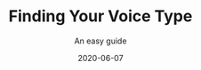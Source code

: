 ---
title: Finding Your Voice Type
subtitle: An easy guide
layout: default
tags: tutorial all_voice_types
modal-id: 1
date: 2020-06-07
img: 07JUNE_larger.jpg
thumbnail: 07JUNE_smaller.jpg
alt: image-alt
description: What's your voice like? Is it mainly a lower voice, a higher voice, or somewhere in between? Here are some examples and exercises for you to find your range and other voice classifications that will make it easier for you to find songs/pieces suitable for your voice. 
post_content: >
  Photo credit: <a href="https://unsplash.com/photos/VRr9a2rOoBI" target="_blank"> Valentino Funghi. </a><br><br>
  A new post will be added soon about finding suitable repertoire for each voice type.<br>
  <br>
  <b>IN THIS POST:</b>
  <ul><li>What are the basic voice types</li>
  <li>How to find your tessitura</li>
  <li>The <i>Fach</i> voice classification</li></ul><br>

  <b>BASIC VOICE TYPES:</b><br>
  Usually, when we speak about the singing voice, we segregate voices according to gender or treble/bass basic types, then according to range, and finally according to some other aspects of their ‘tessitura’ or more advanced classification like the "<i>Fach</i>" (used to classify voices in opera).<br>
  <br>
  <i>NB: childrens’ voices are classified as treble voices.</i><br>
  <br><br>
  <img class="lazyload" src="../img/portfolio/diagram1.jpg" alt="" style="height: 486px; width: 500px;">
  <br>
  <br>
  How can you tell which voice type you have? Start by checking your range. First, this will show you if you’re a treble- or a bass-type voice, and then which of the basic voice-type categories your voice falls into. The easiest way to do this is at the keyboard/piano (or app on your device).<br>
  <br>
  <a href="https://play.google.com/store/apps/details?id=com.gamestar.perfectpiano" target="_blank"><i>Perfect Piano</i> for Android</a><br>
  <a href="https://apps.apple.com/gb/app/virtuoso-piano-free-3/id391994966" target="_blank"><i>Virtuoso Piano</i> for iOS</a>
  <br><br>
  <img class="lazyload" src="../img/portfolio/pic1.jpg" alt="" style="height: 486px; width: 500;">
  <br>
  Write down what is your lowest comfortable pitch and then your highest comfortable pitch but <b>be sure to stay in the safe zone</b>: don’t stretch your voice too far or you'll risk hurting your vocal folds (or vocal cords). It is best to "prime" your voice before you check your range by humming "siren slides" for 1-2 minutes. Here’s an example of a "siren slide:"<br>
  <br>
  <a href="https://www.youtube.com/watch?v=zLbn2Vic33E" target="_blank"><i>Jacobs Vocal Academy</i> video on YouTube</a>
  <br>
  <br>When you have your lowest and highest pitch, check which of the basic voice-types your voice falls into:<br>
  <br>
  <ul>
  <li>Soprano: C4 to C6 or higher</li>
  <li>Mezzo: A3 to A5</li>
  <li>Alto: F3 (or lower) to E5</li>
  <li>Countertenor: can have the range of alto, mezzo or soprano.</li>
  <li>Tenor: B2 to A4 or higher</li>
  <li>Baritone: G2 to F4</li>
  <li>Bass: E2 to E4 or lower</li>
  </ul><br>

  It is completely fine to stop here and not venture into different classifications of your voice, especially if you are still a beginner—your voice may change into a different voice-type as you practice more and more. But if you want to continue, here are a couple of pointers to classify your voice even further.<br>
  <br>
  <b>TESSITURA:</b><br>
  The first thing you have to know after your basic voice-type is your "tessitura." Tessitura is a part of your voice range where you are the most comfortable in singing. Even though your voice has a highest and a lowest, staying on those two extremes can be incredibly tiring for your voice. Think about the tessitura as a range your voice goes naturally to when you improvise while doing house chores.<br>
  <br>
  Important: as you find your tessitura, you may also find that your basic voice-type may be a different one!<br>For example: your voice goes quite high and you believe that you are a soprano, however, your natural tessitura shows that you might be a mezzo! Another example: your voice goes very low and you might think that you are a bass, however, your voice also goes quite high and your natural tessitura shows that you are baritone! (Some say that true basses are rare.)<br>
  <br>
  These re-classifications are very common.<br>
  <br>
  Here's a step-by-step on how to find your tessitura:<br>
  <ol>
  <li>Write down the highest and the lowest pitch of your range.</li>
  <li>Remove 3-4 semitones from the top and another 3-4 semitones from the bottom of your range.</li>
  <li>Sing “Happy Birthday” in a natural speaking pitch (i.e. sing in your talking voice) and record the highest pitch you sang and the lowest.</li>
  <li>Compare the “Happy Birthday” pitches with the pitches you calculated in step 2 and find an average between the two highest and the two lowest pitches.</li>
  <li>Find repertoire that stays within those two extremes. The song <b>can</b> go beyond the two extremes but cannot stay there for too long.</li>
  <li>Practice those songs and check how comfortable your voice feels and if your overall sound quality (timbre) is pleasant to you.</li>
  <li>If you find that the tessitura you calculated is either too low/high, adjust a couple of semitones at a time and repeat step 5.</li>
  </ol><br>
  <i>NB: this method can never be 100% accurate for many reasons. Here are some common ones: the state of your voice at the time of the test was not at its best (i.e. if your voice was tired); or because your ears can ‘lie’ to you (i.e. your voice may sound hoarse or forced because of poor singing technique and you may not notice this). The latter case can only be solved by visiting a singing practitioner. Also, finding your tessitura can be a slow process, especially if you need to adjust the extremes (step 6) too often.</i><br>
  <br>
  Many singers stop here and are happy to know that they are a <i>"Tenor with a tessitura of X and Y."</i> This will already make a huge difference in helping singers find repertoire that is suitable/comfortable for them.<br>
  <br>
  However, you can classify your voice even more!  <br>
  <br>
  <b>THE <i>FACH</i> VOICE CLASSIFICATION:</b><br>
  If you are into opera, finding your Fach classification will give you even more information—not only about your voice—but also about the type of character you would be most suited for.<br>
  <br>
  <a href="https://en.wikipedia.org/wiki/Fach" target="_blank">Check out the Wikipedia page for a detailed description on each of the voice-types.</a><br>
  <br>
  <br> As you can see, some voice-types have characteristics that aren’t even related to the actual voice. Here is where your own personality comes into play. You will have to experiment with repertoire until you find a type that suits your timber and personality. See below a few examples you can try on your own: <br><br>Select your basic voice-type in box 1 and then your prefered Fach in box 2. The third box with give you up to 3 examples of pieces in this voice type. <br>
  <br>If the boxes show no options, please refresh the page.
  <br>

  <select name="parent" id="id_parent" data-child-id="id_child1" class="dependent-selects__parent">
    <option id="">- Select voice type -</option>
    <option id="one" data-child-options="1|#2|#3|#4|#5|#6|#7">Soprano</option>
    <option id="two" data-child-options="8|#9|#10">Mezzo/Alto</option>
    <option id="three" data-child-options="11|#12">Alto</option>
    <option id="four" data-child-options="13|#13a|#13b">Countertenor</option>
    <option id="five" data-child-options="14|#15|#16|#17|#18">Tenor</option>
    <option id="six" data-child-options="19|#20|#21|#22|#23|#24|#25">Baritone</option>
    <option id="seven" data-child-options="26|#27|#28|#29|#30|#31">Bass</option>
  </select>

  <script type="text/javascript">
    function openOnlyLinks($i) {
      if ($i.startsWith("https")) {
        window.open($i);
      }
    }
  </script>
  <select name="child1" id="id_child1" data-child-id="id_child2" class="dependent-selects__child dependent-selects__parent" data-text-if-parent-empty="Select FACH" onchange="openOnlyLinks(this.value);">
    <option id="">- Select FACH -</option>

    <!-- Parent: Soprano -->
    <option id="1" data-child-options="32a|#32b|#32c">Coloratura</option>
    <option id="2" data-child-options="33a|#33b|#33c">Dramatic Coloratura</option>
    <option id="3" data-child-options="34a|#34b|#34c">Soubette</option>
    <option id="4" data-child-options="35|#35b|#35c">Lyric</option>
    <option id="5" data-child-options="36a|#36b|#36c">Lyric Dramatic</option>
    <option id="6" data-child-options="37a|#37b|#37c">Full Dramatic</option>
    <option id="7" data-child-options="38a|#38b|#38c">High Dramatic</option>

  <!-- Parent: Mezzo/Alto -->
    <option id="8" data-child-options="39a|#39b|#39c">Coloratura</option>
    <option id="9" data-child-options="40a|#40b|#40c">Lyric</option>
    <option id="10" data-child-options="41a|#41b|#41c">Dramatic</option>

    <!-- Parent: Alto -->
    <option id="11" data-child-options="42a|#42b|#42c">Dramatic</option>
    <option id="12" data-child-options="43a|#43b|#43c">Low Contralto</option>

    <!-- Parent: Countertenor -->
    <option id="13" data-child-options="" value="https://www.youtube.com/watch?v=a8svkjBxNyA">Glass - Hymn to the Sun</option>
    <option id="13a" data-child-options="" value="https://www.youtube.com/watch?v=N7XH-58eB8c">Händel - Ombra mai fu</option>
    <option id="13b" data-child-options="" value="https://www.youtube.com/watch?v=OZkHevOLhPU">Händel - Lascia ch'io pianga</option>


    <!-- Parent: Tenor -->
    <option id="14" data-child-options="44a|#44b|#44c">Comic</option>
    <option id="15" data-child-options="45a|#45b|#45c">Character</option>
    <option id="16" data-child-options="46a|#46b|#46c">Lyric</option>
    <option id="17" data-child-options="47a|#47b|#47c">Lyric Dramatic</option>
    <option id="18" data-child-options="48a|#48b|#48c">Heroic</option>

    <!-- Parent: Baritone -->
    <option id="19" data-child-options="49a|#49b|#49c">Light</option>
    <option id="20" data-child-options="50a|#50b|#50c">Lyric</option>
    <option id="21" data-child-options="51a|#51b|#51c">Cavalier</option>
    <option id="22" data-child-options="52a|#52b|#52c">Verdi</option>
    <option id="23" data-child-options="53a|#53b|#53c">Dramatic</option>
    <option id="24" data-child-options="54a|#54b|#54c">Low Lyric</option>
    <option id="25" data-child-options="55a|#55b|#55c">Low Dramatic</option>

    <!-- Parent: Bass -->
    <option id="26" data-child-options="56a|#56b|#56c">High Lyric</option>
    <option id="27" data-child-options="57a|#57b|#57c">High Dramatic</option>
    <option id="28" data-child-options="58a|#58b|#58c">Young</option>
    <option id="29" data-child-options="59a|#59b|#59c">Lyric Comic</option>
    <option id="30" data-child-options="60a|#60b|#60c">Dramatic Comic</option>
    <option id="31" data-child-options="61a|#61b|#61c">Low</option>
  </select>

  <select name="child2" id="id_child2" class="dependent-selects__child" onchange="window.open(this.value);" data-text-if-parent-empty="Select piece">
    <option id="">- Select piece -</option>

    <!-- Parent: Soprano Coloratura -->
    <option id="32a" value="https://www.youtube.com/watch?v=KfmtZMKTH6w">Strauss - Zerbinetta's aria</option>
    <option id="32b" value="https://www.youtube.com/watch?v=WNYPjWsTZ7w">Donizetti - Prendi, per me sei libero</option>
    <option id="32c" value="https://www.youtube.com/watch?v=I9Yu4G99XuE">Verdi - Saper vorreste</option>

    <!-- Parent: Soprano Dramatic Coloratura -->
    <option id="33a" value="https://www.youtube.com/watch?v=YuBeBjqKSGQ">Mozart - Queen of the Night</option>
    <option id="33b" value="https://www.youtube.com/watch?v=cFJJ1zFBWgY">Verdi - Sempre libera</option>
    <option id="33c" value="https://www.youtube.com/watch?v=B-9IvuEkreIs">Bellini - Casta Diva</option>

    <!-- Parent: Soprano Soubrette -->
    <option id="34a" value="https://youtu.be/87UE2GC5db0?t=42">Mozart - Papagena, Papageno!</option>
    <option id="34b" value="https://www.youtube.com/watch?v=R3NItbi7PDY">Mozart - Deh vieni non tardar</option>
    <option id="34c" value="https://www.youtube.com/watch?v=AxKlDgR7EEo">Giovanni - Batti, batti, o bel Masetto</option>

    <!-- Parent: Soprano Lyric -->
    <option id="35a" value="https://www.youtube.com/watch?v=bRrYwTxxQ_g">Bizet - Je dis que rien ne m'épouvante</option>
    <option id="35b" value="https://www.youtube.com/watch?v=4JYWL2qGcUM">Humperdinck - Der kleine Sandmann</option>
    <option id="35c" value="https://www.youtube.com/watch?v=IvT4NVi39vw">Puccini - Signore ascolta</option>

    
    <!-- Parent: Soprano Lyric Dramatic -->
    <option id="36a" value="https://www.youtube.com/watch?v=gpyZoKmE6zg">Mozart - Ah, chi mi dice mai</option>
    <option id="36b" value="https://www.youtube.com/watch?v=aurxg-LREtk">Wagner - Elizabeth's Greeting</option>
    <option id="36c" value=""><a href="https://www.youtube.com/watch?v=m0nSKRbQ2_g">Puccini - Si. Mi chiamano Mimi</a>/option>

    <!-- Parent: Soprano Full Dramatic -->
    <option id="37a" value="https://www.youtube.com/watch?v=mdgPHaimDGo">Strauss - Vater Agamemnon</option>
    <option id="37b" value="https://www.youtube.com/watch?v=zXQvPwYYVBI">Puccini - Vissi d'arte</option>
    <option id="37c" value="https://www.youtube.com/watch?v=-Gz7MnOBpsg">Beethoven - Abscheulicher!</option>

    <!-- Parent: Soprano High Dramatic -->
    <option id="38a" value="https://www.youtube.com/watch?v=MPhmXtKD5cI">Wagner - Einsam in trüben Tagen</option>
    <option id="38b" value="https://www.youtube.com/watch?v=jjkm1GMoHuc">Verdi - Ben io t'invenni</option>
    <option id="38c" value="https://www.youtube.com/watch?v=r0qEUMX2UaE">Wagner - O süsseste Wonne! O seligstes Weib!</option>

    <!-- Parent: Mezzo/Alto Coloratura -->
    <option id="39a" value="https://www.youtube.com/watch?v=HpgAvhO5dOw">Rossini - Oh! patria!...Di tanti palpiti</option>
    <option id="39b" value="https://www.youtube.com/watch?v=jUw1hoheALY">Händel - Scherza infida</option>
    <option id="39c" value="https://www.youtube.com/watch?v=mDyXqf0at_w">Rossini - Una voce poco fa</option>

    
    <!-- Parent: Mezzo/Alto Lyric -->
    <option id="40a" value="https://www.youtube.com/watch?v=K2snTkaD64U">Bizet - L'amour est un oiseau rebelle</option>
    <option id="40b" value="https://www.youtube.com/watch?v=ou8A0g_jYyA">Purcell - When I am laid</option>
    <option id="40c" value="https://www.youtube.com/watch?v=KghLfA9aK3E">Puccini - Suzuki's aria</option>

    <!-- Parent: Mezzo/Alto Dramatic -->
    <option id="41a" value="https://www.youtube.com/watch?v=LoXqkUZW7do">Saint Saëns - Mon coeur s'ouvre à ta voix</option>
    <option id="41b" value="https://www.youtube.com/watch?v=1apaL6WS-Ko">Wagner - Waltraute's aria</option>
    <option id="41c" value="https://www.youtube.com/watch?v=4ZNN0VqaSlE">Verdi - Amneris' aria</option>

    <!-- Parent: Alto Dramatic -->
    <option id="42a" value="https://www.youtube.com/watch?v=Yjbo0d8HtUY">Händel - È gelosia</option>
    <option id="42b" value="https://www.youtube.com/watch?v=bBZX4taI0IU">Gilbert & Sullivan - Alone and Yet Alive</option>
    <option id="42c" value="https://www.youtube.com/watch?v=hSAuHrg8XnM">Händel - Ah, mio cor, schernito sen</option>

    <!-- Parent: Low Contralto -->
    <option id="43a" value="https://www.youtube.com/watch?v=MJeTEsli7bU">Strauss - Daphne! Wir warten dein</option>
    <option id="43b" value="https://www.youtube.com/watch?v=hOf130DGeEw">Debussy - Pelleas et Melisande</option>
    
    <!-- Parent: Tenor Comic-->
    <option id="44a" value="https://www.youtube.com/watch?v=FO1vIedMOmc">Mozart - Monostatos' aria</option>
    <option id="44b" value="https://www.youtube.com/watch?v=E5fJmc9xVlY">Mozart - Frisch zum Kampfe</option>
    
    <!-- Parent: Tenor Character-->
    <option id="45a" value="">There are no links here but this voice type is similar to the Lyric Tenor.</option>
        
    <!-- Parent: Tenor Lyric-->
    <option id="46a" value="https://www.youtube.com/watch?v=NaAsZV4q9cY">Verdi - De' miei bollenti spiriti</option>
    <option id="46b" value="https://www.youtube.com/watch?v=hd-I5kMAg7A">Rossini - Sì, ritrovarla io giuro</option>
    <option id="46c" value="https://www.youtube.com/watch?v=SIfz8fNQw0U">Rossini - Ecco, ridente in cielo</option>

    <!-- Parent: Tenor Lyric Dramatic-->
    <option id="47a" value="https://www.youtube.com/watch?v=puQ85aLEc5w">Bizet - Viva! viva! la course est belle</option>
    <option id="47b" value="https://www.youtube.com/watch?v=vaBuZ42lTss">Wagner - Winterstürme wichen dem Wonnemond</option>
    <option id="47c" value="https://www.youtube.com/watch?v=NjS6rg3jVdY">Weber - Der Freischütz</option>

    <!-- Parent: Tenor Heroic-->
    <option id="48a" value="https://www.youtube.com/watch?v=1amSSEMmxXc">Wagner - Dünkt dich das?</option>
    <option id="48b" value="https://www.youtube.com/watch?v=njs-aQy_89c">Verdi - Dio! Mi potevi scagliar</option>
    <option id="48c" value="https://www.youtube.com/watch?v=RRu-aRFEsAc">Wagner - Wie Todesahnung... O, du mein holder Abendstern</option>

    <!-- Parent: Baritone Light-->
    <option id="49a" value="">There are no links here but this voice type is similar to the Lyric Baritone.</option>
    
    <!-- Parent: Baritone Lyric-->
    <option id="50a" value="https://www.youtube.com/watch?v=loofqNmPauk">Britten - And farewell to thee, old Rights o’ Man</option>
    <option id="50b" value="https://www.youtube.com/watch?v=ljWf1QfZvbc">Donizetti - Aria di Dottore Malatesta</option>
    <option id="50c" value="https://www.youtube.com/watch?v=7qHZkkgowdY">Rossini - Figaro's aria</option>

    <!-- Parent: Baritone Cavalier-->
    <option id="51a" value="https://www.youtube.com/watch?v=ccGKhjEOEuE">Onegin - Kogda bi zhizn</option>
    <option id="51b" value="https://www.youtube.com/watch?v=DqVULRuLm6g">Verdi - Son io, mio Carlo</option>
  
    <!-- Parent: Baritone Verdi-->
    <option id="52a" value="https://www.youtube.com/watch?v=0euYKIMfV4I">Verdi -Te Deum</option>
    <option id="52b" value="https://www.youtube.com/watch?v=o__975BOc8E">Berg - Wie arme Leut</option>
    
    <!-- Parent: Baritone Dramatic-->
    <option id="53a" value="https://www.youtube.com/watch?v=XTsdy801q68">Verdi - Pietà, rispetto, amore</option>
    <option id="53b" value="https://www.youtube.com/watch?v=FmHsZ_7Vu3Q">Leoncavallo - Tonio's aria</option>
    <option id="53c" value="https://www.youtube.com/watch?v=LZqMPSegE6w">Wagner - Telramund's aria</option>

    <!-- Parent: Baritone Low Lyric-->
    <option id="54a" value="">Links to be added soon!</option>

    <!-- Parent: Baritone Low Dramatic-->
    <option id="55a" value="">Links to be added soon!</option>

    <!-- Parent: Bass High Lyric-->
    <option id="56a" value="">Links to be added soon!</option>

    <!-- Parent: Bass High Dramatic-->
    <option id="57a" value="">Links to be added soon!</option>

    <!-- Parent: Bass Young-->
    <option id="58a" value="">Links to be added soon!</option>

    <!-- Parent: Bass Lyric Comic-->
    <option id="59a" value="https://www.youtube.com/watch?v=O9lYu3pv-m8">Mozart - Tutti accusan le donne</option>
    <option id="59b" value="https://youtu.be/ITyXKq57o98?t=108">Donizetti - Udite udite o rustici</option>
    <option id="59c" value="https://www.youtube.com/watch?v=MVOgvdVdavg">Mozart - Leporello's aria</option>

    <!-- Parent: Bass Dramatic Comic-->
    <option id="60a" value="https://www.youtube.com/watch?v=49LM4opBff8">Strauss - Baron Ochs auf Lerchenau's aria</option>
    <option id="60b" value="https://www.youtube.com/watch?v=EPW3hWllyhA">Wagner - Daland magst du mein kind</option>
    <option id="60c" value="https://www.youtube.com/watch?v=pzCxoMbmZfA">Gounod - Le veau d’or</option>

    <!-- Parent: Bass Low-->
    <option id="61a" value="https://youtu.be/38KxgxyF2rg?t=68">Mozart - La vendetta</option>
    <option id="61b" value="https://youtu.be/hIMtb5ojsmY?t=82">Wagner - King Marke's aria</option>
    <option id="61c" value="https://www.youtube.com/watch?v=hY_bQpmEBc0">Mozart - Commendatore's aria</option>

  </select>
  <br><br>
  <i>NB: There is a larger amount of repertoire for some voice-types than others—this is simply because some voice types are rarer than others.</i>
  <br><br>
  As a rule of thumb, your Fach voice-type is not stationary, meaning that the more you practice and as your voice matures, your classification will likely change. For example, you may start as a <i>soubrette soprano</i> and later change into a <i>dramatic coloratura</i>.<br><br>

  And here you go! You have been classified as a [insert voice type].<br><br>

  Let me know if you have any questions or comments by emailing me at: tannazaremusic@gmail.com <br><br>
  Hope you enjoyed this post and keep practising! 
---